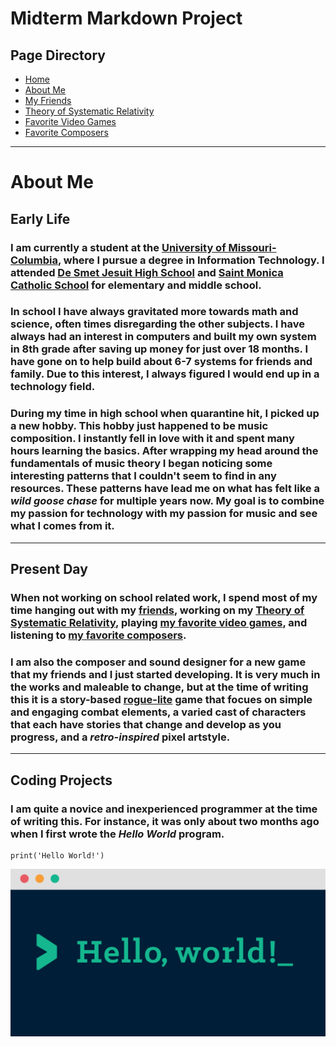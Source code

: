 # Midterm Markdown Project
## Page Directory
- [Home](./README.md)
- [About Me](./ABOUTME.md)
- [My Friends](./FRIENDS.md)
- [Theory of Systematic Relativity](./THEORY.md)
- [Favorite Video Games](./VIDEOGAMES.md)
- [Favorite Composers](./COMPOSERS.md)
---

# About Me

## Early Life
### I am currently a student at the [University of Missouri-Columbia](https://missouri.edu/about), where I pursue a degree in Information Technology.  I attended [De Smet Jesuit High School](https://www.desmet.org/about) and [Saint Monica Catholic School](https://stmonicastl.org/school/) for elementary and middle school.

### In school I have always gravitated more towards math and science, often times disregarding the other subjects.  I have always had an interest in computers and built my own system in 8th grade after saving up money for just over 18 months.  I have gone on to help build about 6-7 systems for friends and family.  Due to this interest, I always figured I would end up in a technology field.

### During my time in high school when quarantine hit, I picked up a new hobby.  This hobby just happened to be **music composition**.  I instantly fell in love with it and spent many hours learning the basics.  After wrapping my head around the fundamentals of **music theory** I began noticing some interesting patterns that I couldn't seem to find in any resources.  These patterns have lead me on what has felt like a *wild goose chase* for multiple years now.  **My goal is to combine my passion for technology with my passion for music and see what I comes from it.**

---

## Present Day
### When not working on school related work, I spend most of my time hanging out with my [friends](./MYFRIENDS.md), working on my [Theory of Systematic Relativity](./THEORY.md), playing [my favorite video games](./VIDEOGAMES.md), and listening to [my favorite composers](./COMPOSERS.md).
### I am also the composer and sound designer for a new game that my friends and I just started developing.  It is very much in the works and maleable to change, but at the time of writing this it is a story-based [rogue-lite](https://en.wiktionary.org/wiki/rogue-lite) game that focues on simple and engaging combat elements, a varied cast of characters that each have stories that change and develop as you progress, and a *retro-inspired* pixel artstyle.

---
## Coding Projects
### I am quite a novice and inexperienced programmer at the time of writing this.  For instance, it was only about two months ago when I first wrote the *Hello World* program.

```
print('Hello World!')
```
![hello world](hello-world.png)